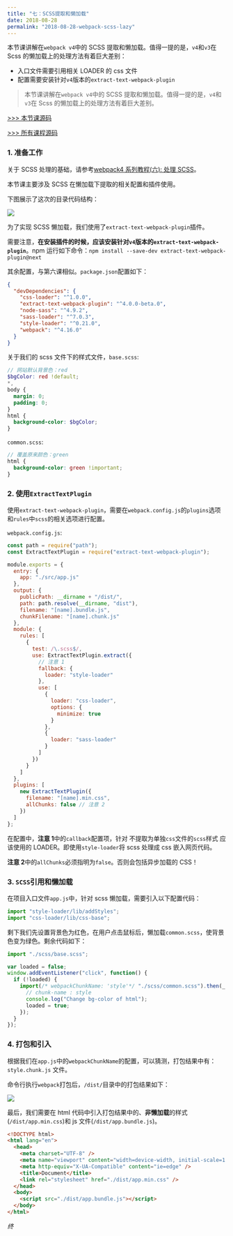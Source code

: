 ```yaml
---
title: "七：SCSS提取和懒加载"
date: 2018-08-28
permalink: "2018-08-28-webpack-scss-lazy"
---
```


本节课讲解在`webpack v4`中的 SCSS 提取和懒加载。值得一提的是，`v4`和`v3`在 Scss 的懒加载上的处理方法有着巨大差别：

- 入口文件需要引用相关 LOADER 的 css 文件
- 配置需要安装针对`v4`版本的`extract-text-webpack-plugin`

<!-- more -->

> 本节课讲解在`webpack v4`中的 SCSS 提取和懒加载。值得一提的是，`v4`和`v3`在 Scss 的懒加载上的处理方法有着巨大差别。

[>>> 本节课源码](https://github.com/starryrbs/webpack-demos/tree/master/demo07)

[>>> 所有课程源码](https://github.com/starryrbs/webpack-demos)

### 1. 准备工作

关于 SCSS 处理的基础，请参考[webpack4 系列教程(六): 处理 SCSS](https://godbmw.com/passage/37)。

本节课主要涉及 SCSS 在懒加载下提取的相关配置和插件使用。

下图展示了这次的目录代码结构：

![](https://static.godbmw.com/images/webpack/webpack4系列教程/11.png)

为了实现 SCSS 懒加载，我们使用了`extract-text-webpack-plugin`插件。

需要注意，**在安装插件的时候，应该安装针对`v4`版本的`extract-text-webpack-plugin`**。npm 运行如下命令：`npm install --save-dev extract-text-webpack-plugin@next`

其余配置，与第六课相似。`package.json`配置如下：

```json
{
  "devDependencies": {
    "css-loader": "^1.0.0",
    "extract-text-webpack-plugin": "^4.0.0-beta.0",
    "node-sass": "^4.9.2",
    "sass-loader": "^7.0.3",
    "style-loader": "^0.21.0",
    "webpack": "^4.16.0"
  }
}
```

关于我们的 scss 文件下的样式文件，`base.scss`:

```scss
// 网站默认背景色：red
$bgColor: red !default;
*,
body {
  margin: 0;
  padding: 0;
}
html {
  background-color: $bgColor;
}
```

`common.scss`:

```scss
// 覆盖原来颜色：green
html {
  background-color: green !important;
}
```

### 2. 使用`ExtractTextPlugin`

使用`extract-text-webpack-plugin`，需要在`webpack.config.js`的`plugins`选项和`rules`中`scss`的相关选项进行配置。

`webpack.config.js`:

```javascript
const path = require("path");
const ExtractTextPlugin = require("extract-text-webpack-plugin");

module.exports = {
  entry: {
    app: "./src/app.js"
  },
  output: {
    publicPath: __dirname + "/dist/",
    path: path.resolve(__dirname, "dist"),
    filename: "[name].bundle.js",
    chunkFilename: "[name].chunk.js"
  },
  module: {
    rules: [
      {
        test: /\.scss$/,
        use: ExtractTextPlugin.extract({
          // 注意 1
          fallback: {
            loader: "style-loader"
          },
          use: [
            {
              loader: "css-loader",
              options: {
                minimize: true
              }
            },
            {
              loader: "sass-loader"
            }
          ]
        })
      }
    ]
  },
  plugins: [
    new ExtractTextPlugin({
      filename: "[name].min.css",
      allChunks: false // 注意 2
    })
  ]
};
```

在配置中，**注意 1**中的`callback`配置项，针对 不提取为单独`css`文件的`scss`样式 应该使用的 LOADER。即使用`style-loader`将 scss 处理成 css 嵌入网页代码。

**注意 2**中的`allChunks`必须指明为`false`。否则会包括异步加载的 CSS！

### 3. `SCSS`引用和懒加载

在项目入口文件`app.js`中，针对 scss 懒加载，需要引入以下配置代码：

```javascript
import "style-loader/lib/addStyles";
import "css-loader/lib/css-base";
```

剩下我们先设置背景色为红色，在用户点击鼠标后，懒加载`common.scss`，使背景色变为绿色。剩余代码如下：

```javascript
import "./scss/base.scss";

var loaded = false;
window.addEventListener("click", function() {
  if (!loaded) {
    import(/* webpackChunkName: 'style'*/ "./scss/common.scss").then(_ => {
      // chunk-name : style
      console.log("Change bg-color of html");
      loaded = true;
    });
  }
});
```

### 4. 打包和引入

根据我们在`app.js`中的`webpackChunkName`的配置，可以猜测，打包结果中有：`style.chunk.js` 文件。

命令行执行`webpack`打包后，`/dist/`目录中的打包结果如下：

![](https://static.godbmw.com/images/webpack/webpack4系列教程/12.png)

最后，我们需要在 html 代码中引入打包结果中的、**非懒加载**的样式(`/dist/app.min.css`)和 js 文件(`/dist/app.bundle.js`)。

```html
<!DOCTYPE html>
<html lang="en">
  <head>
    <meta charset="UTF-8" />
    <meta name="viewport" content="width=device-width, initial-scale=1.0" />
    <meta http-equiv="X-UA-Compatible" content="ie=edge" />
    <title>Document</title>
    <link rel="stylesheet" href="./dist/app.min.css" />
  </head>
  <body>
    <script src="./dist/app.bundle.js"></script>
  </body>
</html>
```

_终_
